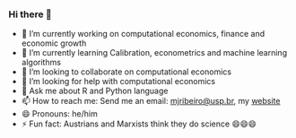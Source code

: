 ### Hi there 👋


- 🔭 I’m currently working on computational economics, finance and economic growth
- 🌱 I’m currently learning Calibration, econometrics and machine learning algorithms
- 👯 I’m looking to collaborate on computational economics
- 🤔 I’m looking for help with computational economics
- 💬 Ask me about R and Python language
- 📫 How to reach me: Send me an email: mjribeiro@usp.br, my [website](https://mj-ribeiro.github.io/)
- 😄 Pronouns: he/him
- ⚡ Fun fact: Austrians and Marxists think they do science 😄😄😄
